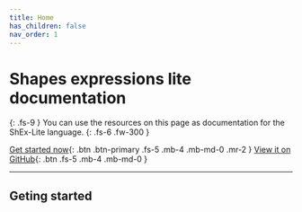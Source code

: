 ```yaml
---
title: Home
has_children: false
nav_order: 1
---
```


# Shapes expressions lite documentation

{: .fs-9 }
You can use the resources on this page as documentation for the ShEx-Lite language.
{: .fs-6 .fw-300 }

[Get started now](#getting-started){: .btn .btn-primary .fs-5 .mb-4 .mb-md-0 .mr-2 } [View it on GitHub](https://github.com/weso/shex-lite){: .btn .fs-5 .mb-4 .mb-md-0 }

---

## Geting started
